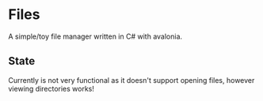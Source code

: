 # Files

A simple/toy file manager written in C# with avalonia.

## State

Currently is not very functional as it doesn't support opening files, however viewing directories works!
